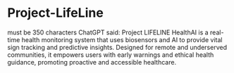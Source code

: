 # Project-LifeLine
must be 350 characters ChatGPT said:  Project LIFELINE HealthAI is a real-time health monitoring system that uses biosensors and AI to provide vital sign tracking and predictive insights. Designed for remote and underserved communities, it empowers users with early warnings and ethical health guidance, promoting proactive and accessible healthcare.
